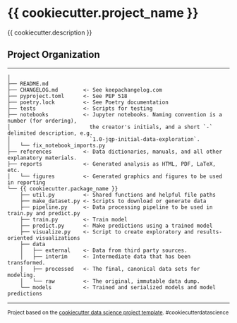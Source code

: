 # {{ cookiecutter.project_name }}

{{ cookiecutter.description }}

## Project Organization
------------

    │
    ├── README.md           
    ├── CHANGELOG.md        <- See keepachangelog.com
    ├── pyproject.toml      <- See PEP 518
    ├── poetry.lock         <- See Poetry documentation
    ├── tests               <- Scripts for testing
    ├── notebooks           <- Jupyter notebooks. Naming convention is a number (for ordering),
    │                         the creator's initials, and a short `-` delimited description, e.g.
    │                         `1.0-jqp-initial-data-exploration`.
    │   └── fix_notebook_imports.py
    ├── references          <- Data dictionaries, manuals, and all other explanatory materials.
    ├── reports             <- Generated analysis as HTML, PDF, LaTeX, etc.
    │   └── figures         <- Generated graphics and figures to be used in reporting
    └── {{ cookiecutter.package_name }}
        ├── util.py         <- Shared functions and helpful file paths
        ├── make_dataset.py <- Scripts to download or generate data
        ├── pipeline.py     <- Data processing pipeline to be used in train.py and predict.py
        ├── train.py        <- Train model
        ├── predict.py      <- Make predictions using a trained model
        ├── visualize.py    <- Script to create exploratory and results-oriented visualizations
        ├── data
        │   ├── external    <- Data from third party sources.
        │   ├── interim     <- Intermediate data that has been transformed.
        │   ├── processed   <- The final, canonical data sets for modeling.
        │   └── raw         <- The original, immutable data dump.
        └── models          <- Trained and serialized models and model predictions
     


--------

<p><small>Project based on the <a target="_blank" href="https://drivendata.github.io/cookiecutter-data-science/">cookiecutter data science project template</a>. #cookiecutterdatascience</small></p>
